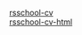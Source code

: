 [rsschool-cv](https://mrHoft.github.io/rsschool-cv/cv)<br/>
[rsschool-cv-html](https://mrhoft.github.io/rsschool-cv/)<br/>
